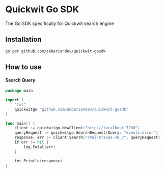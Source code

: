 # Quickwit Go SDK
The Go SDK specifically for Quickwit search engine

## Installation

```bash
go get github.com/akbariandev/quickwit-gosdk
```

## How to use

#### Search Query

```go
package main

import (
    "fmt"
    quickwitgo "github.com/akbariandev/quickwit-gosdk"
)

func main() {
	client := quickwitgo.NewClient("http://localhost:7280")
	queryRequest := quickwitgo.SearchRequest{Query: "events:error"}
	response, err := client.Search("otel-traces-v0_7", queryRequest)
	if err != nil {
		log.Fatal(err)
	}

	fmt.Println(response)
}
```
